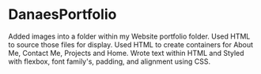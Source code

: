 # DanaesPortfolio
Added images into a folder within my Website portfolio folder.
Used HTML to source those files for display.
Used HTML to create containers for About Me, Contact Me, Projects and Home.
Wrote text within HTML and Styled with flexbox, font family's, padding, and alignment using CSS.
